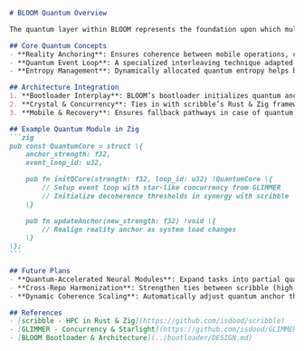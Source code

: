 <!--
BLOOM Quantum Overview:
{
  "metadata": {
    "timestamp": "2025-05-28 23:16:50",
    "author": "isdood",
    "pattern_version": "1.0.0",
    "color_scheme": "GLIMMER"
  }
}
-->
````markdown name=OVERVIEW.md
# BLOOM Quantum Overview

The quantum layer within BLOOM represents the foundation upon which multiple concurrency paradigms—such as scribble’s crystal-based computing and GLIMMER’s star-like concurrency—merge into the STARWEAVE universe. This overview highlights how BLOOM leverages quantum states, anchors reality, and coordinates with the crystal and concurrency resources across the ecosystem.

## Core Quantum Concepts
- **Reality Anchoring**: Ensures coherence between mobile operations, crystal-lattice states, and quantum entanglements.
- **Quantum Event Loop**: A specialized interleaving technique adapted from scribble’s concurrency model, distributing tasks among star-like schedules from GLIMMER.
- **Entropy Management**: Dynamically allocated quantum entropy helps bolster cryptographic security for the entire mobile stack.

## Architecture Integration
1. **Bootloader Interplay**: BLOOM’s bootloader initializes quantum anchors early, verifying cryptographic signatures with quantum-level randomness.
2. **Crystal & Concurrency**: Ties in with scribble’s Rust & Zig frameworks to extend concurrency support across quantum boundaries. In synergy with GLIMMER, star-like concurrency meets crystal-lattice tasks for maximum throughput.
3. **Mobile & Recovery**: Ensures fallback pathways in case of quantum decoherence, bridging the gap between secure mobile usage and robust recovery flows.

## Example Quantum Module in Zig
```zig
pub const QuantumCore = struct \{
    anchor_strength: f32,
    event_loop_id: u32,

    pub fn initQCore(strength: f32, loop_id: u32) !QuantumCore \{
        // Setup event loop with star-like concurrency from GLIMMER
        // Initialize decoherence thresholds in synergy with scribble
    \}

    pub fn updateAnchor(new_strength: f32) !void \{
        // Realign reality anchor as system load changes
    \}
\};
```

## Future Plans
- **Quantum-Accelerated Neural Modules**: Expand tasks into partial quantum computations for advanced inference loops.
- **Cross-Repo Harmonization**: Strengthen ties between scribble (high-performance computing) and GLIMMER (artful concurrency) for deeper synergy.
- **Dynamic Coherence Scaling**: Automatically adjust quantum anchor thresholds based on device usage patterns.

## References
- [scribble - HPC in Rust & Zig](https://github.com/isdood/scribble)
- [GLIMMER - Concurrency & Starlight](https://github.com/isdood/GLIMMER)
- [BLOOM Bootloader & Architecture](../bootloader/DESIGN.md)

````
